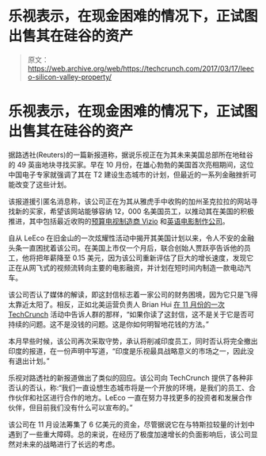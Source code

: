 # 乐视表示，在现金困难的情况下，正试图出售其在硅谷的资产

> 原文：<https://web.archive.org/web/https://techcrunch.com/2017/03/17/leeco-silicon-valley-property/>

# 乐视表示，在现金困难的情况下，正试图出售其在硅谷的资产

据路透社(Reuters)的一篇新报道称，据说乐视正在为其未来美国总部所在地硅谷的 49 英亩地块寻找买家。早在 10 月份，在雄心勃勃的美国首次亮相期间，这位中国电子专家就强调了其在 T2 建设生态城市的计划，但最近的一系列金融挫折可能改变了这些计划。

该报道援引匿名消息称，该公司正在为其从雅虎手中收购的加州圣克拉拉的网站寻找新的买家，希望该网站能够容纳 12，000 名美国员工，以推动其在美国的积极推进，其中包括最近收购的[预算电视制造商 Vizio](https://web.archive.org/web/20230129232638/https://techcrunch.com/2016/07/26/leeco/) 和[英语电影制作公司](https://web.archive.org/web/20230129232638/https://techcrunch.com/2016/09/14/leeco-2/)。

自从 LeEco 在旧金山的一次炫耀性活动中揭开其美国计划以来，令人不安的金融头条一直困扰着该公司。在美国上市仅一个月后，联合创始人贾跃亭告诉他的员工，他将把年薪降至 0.15 美元，因为该公司重新评估了巨大的增长速度，发现它正在从网飞式的视频流转向主要的电影融资，并计划在短时间内制造一款电动汽车。

该公司否认了媒体的解读，即这封信标志着一家公司的财务困境，因为它只是飞得太靠近太阳了。相反，正如北美运营负责人 Brian Hui [在 11 月份的一次 TechCrunch](https://web.archive.org/web/20230129232638/https://techcrunch.com/2016/11/07/is-leeco-really-in-trouble/) 活动中告诉人群的那样，“如果你读了这封信，这不是关于它是否可持续的问题。这不是没钱的问题。这是你如何明智地花钱的方法。”

本月早些时候，该公司再次采取守势，承认将削减印度员工，同时否认将完全撤出印度的报道，在一份声明中写道，“印度是乐视最具战略意义的市场之一，因此没有退出计划。”

乐视对路透社的新报道做出了类似的回应。该公司向 TechCrunch 提供了各种非否认的否认，称:“我们一直设想生态城市将是一个开放的环境，是我们的员工、合作伙伴和社区进行合作的地方。LeEco 一直在努力寻找更多的投资者和发展合作伙伴，但目前我们没有什么可以宣布的。”

该公司在 11 月设法筹集了 6 亿美元的资金，尽管据说它在与特斯拉较量的计划中遇到了一些重大障碍。总的来说，在经历了极度加速增长的负面影响后，该公司显然对未来的战略进行了长远的考虑。